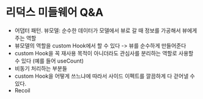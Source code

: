 # 리덕스 미들웨어 Q&A

* 어댑터 패턴. 뷰모델: 순수한 데이터가 모델에서 뷰로 갈 때 정보를 가공해서 뷰에게 주는 역할
* 뷰모델의 역할을 custom Hook에서 할 수 있다 -&gt; 뷰를 순수하게 만들어준다
* custom Hook을 꼭 재사용 목적이 아니더라도 관심사를 분리하는 역할로 사용할 수 있다 \(예를 들어 useCount\)
* 비동기 처리하는 부분들
* custom Hook을 어떻게 쓰느냐에 따라서 사이드 이펙트를 깔끔하게 다 걷어낼 수 있다.
* Recoil

